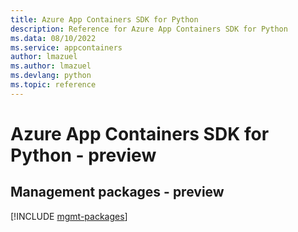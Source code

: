 ```yaml
---
title: Azure App Containers SDK for Python
description: Reference for Azure App Containers SDK for Python
ms.data: 08/10/2022
ms.service: appcontainers
author: lmazuel
ms.author: lmazuel
ms.devlang: python
ms.topic: reference
---
```

# Azure App Containers SDK for Python - preview

## Management packages - preview
[!INCLUDE [mgmt-packages](app-containers-mgmt-index.md)]